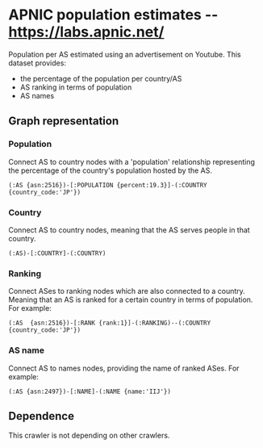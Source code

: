 # APNIC population estimates -- https://labs.apnic.net/

Population per AS estimated using an advertisement on Youtube. This dataset 
provides:
- the percentage of the population per country/AS
- AS ranking in terms of population
- AS names


## Graph representation

### Population
Connect AS to country nodes with a 'population' relationship representing the
percentage of the country's population hosted by the AS.

```
(:AS {asn:2516})-[:POPULATION {percent:19.3}]-(:COUNTRY {country_code:'JP'})
```


### Country
Connect AS to country nodes, meaning that the AS serves people in that country.

```
(:AS)-[:COUNTRY]-(:COUNTRY)
```

### Ranking
Connect ASes to ranking nodes which are also connected to a country. Meaning 
that an AS is ranked for a certain country in terms of population.
For example:
```
(:AS  {asn:2516})-[:RANK {rank:1}]-(:RANKING)--(:COUNTRY {country_code:'JP'})
```

### AS name
Connect AS to names nodes, providing the name of ranked ASes. 
For example:
```
(:AS {asn:2497})-[:NAME]-(:NAME {name:'IIJ'})
```


## Dependence

This crawler is not depending on other crawlers.
